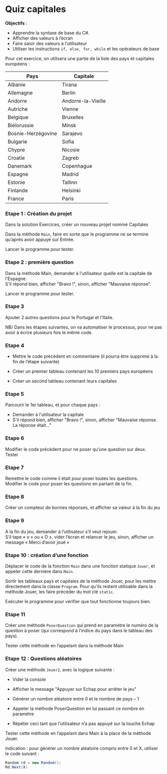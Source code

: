 # Quiz capitales

**Objectifs** :
- Apprendre la syntaxe de base du C#.
- Afficher des valeurs à l’écran
- Faire saisir des valeurs à l’utilisateur
- Utiliser les instructions `if, else, for, while` et les opérateurs de base

Pour cet exercice, on utilisera une partie de la liste des pays et capitales européens :

| Pays               | Capitale           |
|--------------------|--------------------|
| Albanie            | Tirana             | 
| Allemagne          | Berlin             | 
| Andorre            | Andorre-la-Vieille |
| Autriche           | Vienne             | 
| Belgique           | Bruxelles          | 
| Biélorussie        | Minsk              | 
| Bosnie-Herzégovine | Sarajevo           |
| Bulgarie           | Sofia              |
| Chypre             | Nicosie            |
| Croatie            | Zagreb             |
| Danemark           | Copenhague         |
| Espagne            | Madrid             |
| Estonie            | Tallinn            |
| Finlande           | Helsinki           |
| France             | Paris              |

### Etape 1 : Création du projet
Dans la solution Exercices, créer un nouveau projet nommé Capitales

Dans la méthode `Main`, faire en sorte que le programme ne se termine qu’après avoir appuyé sur Entrée.

Lancer le programme pour tester.

### Etape 2 : première question
Dans la méthode Main, demander à l'utilisateur quelle est la capitale de l'Espagne.  
S'il répond bien, afficher "Bravo !", sinon, afficher "Mauvaise réponse".

Lancer le programme pour tester.

### Etape 3
Ajouter 2 autres questions pour le Portugal et l'Italie.

NB/ Dans les étapes suivantes, on va automatiser le processus, pour ne pas
avoir à écrire plusieurs fois le même code.

### Etape 4

-  Mettre le code précédent en commentaire (il pourra être supprimé à la
   fin de l’étape suivante)

-  Créer un premier tableau contenant les 10 premiers pays européens

-  Créer un second tableau contenant leurs capitales

### Etape 5
Parcourir le 1er tableau, et pour chaque pays :

-  Demander à l'utilisateur la capitale
-  S'il répond bien, afficher "Bravo !", sinon, afficher "Mauvaise
   réponse. La réponse était…"

### Etape 6
Modifier le code précédent pour ne poser qu’une question sur deux.  
Tester

### Etape 7
Remettre le code comme il était pour poser toutes les questions.  
Modifier le code pour poser les questions en partant de la fin.
 
### Etape 8
Créer un compteur de bonnes réponses, et afficher sa valeur à la fin du jeu

### Etape 9
A la fin du jeu, demander à l’utilisateur s’il veut rejouer.  
S’il tape « o » ou « O », vider l’écran et relancer le jeu,
sinon, afficher un message « Merci d’avoir joué »

### Etape 10 : création d’une fonction

Déplacer le code de la fonction `Main` dans une fonction statique `Jouer`,
et appeler cette dernière dans `Main`.

Sortir les tableaux pays et capitales de la méthode Jouer, pour les
mettre directement dans la classe `Program`. Pour qu’ils restent
utilisable dans la méthode Jouer, les faire précéder du mot clé `static`.

Exécuter le programme pour vérifier que tout fonctionne toujours bien.

### Etape 11
Créer une méthode `PoserQuestion` qui prend en paramètre le
numéro de la question à poser (qui correspond à l’indice du pays dans le
tableau des pays).

Tester cette méthode en l’appelant dans la méthode Main

### Etape 12 : Questions aléatoires

Créer une méthode `Jouer2`, avec la logique suivante :

-  Vider la console

-  Afficher le message "Appuyer sur Echap pour arrêter le jeu"

-  Générer un nombre aléatoire entre 0 et le nombre de pays – 1

-  Appeler la méthode PoserQuestion en lui passant ce nombre en
   paramètre

-  Répéter ceci tant que l’utilisateur n’a pas appuyé sur la touche
   Echap

Tester cette méthode en l’appelant dans Main à la place de la méthode
Jouer.

Indication : pour générer un nombre aléatoire compris entre 0 et X, utiliser le code suivant :

```csharp
Random rd = new Random();  
Rd.Next(X)
```
